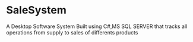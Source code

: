 # SaleSystem
A Desktop Software System Built using C#,MS SQL SERVER that tracks all operations from supply to sales of differents products
